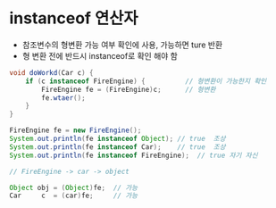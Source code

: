 # instanceof 연산자

- 참조변수의 형변환 가능 여부 확인에 사용, 가능하면 ture 반환
- 형 변환 전에 반드시 instanceof로 확인 해야 함

```java
void doWorkd(Car c) {
 	if (c instanceof FireEngine) {			// 형변환이 가능한지 확인
 		FireEngine fe = (FireEngine)c;		// 형변환
 		fe.wtaer();
 	}
}
```

```java
FireEngine fe = new FireEngine();
System.out.println(fe instanceof Object); // true  조상
System.out.println(fe instanceof Car);    // true  조상
System.out.println(fe instanceof FireEngine);  // true 자기 자신

// FireEngine -> car -> object 

Object obj = (Object)fe;  // 가능
Car     c  = (car)fe;     // 가능
```

